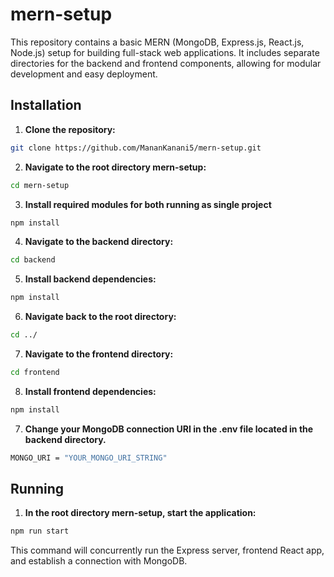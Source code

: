# mern-setup
This repository contains a basic MERN (MongoDB, Express.js, React.js, Node.js) setup for building full-stack web applications. It includes separate directories for the backend and frontend components, allowing for modular development and easy deployment.

## Installation

1. **Clone the repository:**

```bash
git clone https://github.com/MananKanani5/mern-setup.git
```

2. **Navigate to the root directory mern-setup:**
```bash
cd mern-setup
```

3. **Install required modules for both running as single project**
```bash
npm install
```

4. **Navigate to the backend directory:**
```bash
cd backend
```

5. **Install backend dependencies:**
```bash
npm install
```

6. **Navigate back to the root directory:**
```bash
cd ../
```

7. **Navigate to the frontend directory:**
```bash
cd frontend
```

8. **Install frontend dependencies:**
```bash
npm install
```

7. **Change your MongoDB connection URI in the .env file located in the backend directory.**
```bash
MONGO_URI = "YOUR_MONGO_URI_STRING"
```


## Running

1. **In the root directory mern-setup, start the application:**
```bash
npm run start
```
This command will concurrently run the Express server, frontend React app, and establish a connection with MongoDB.
